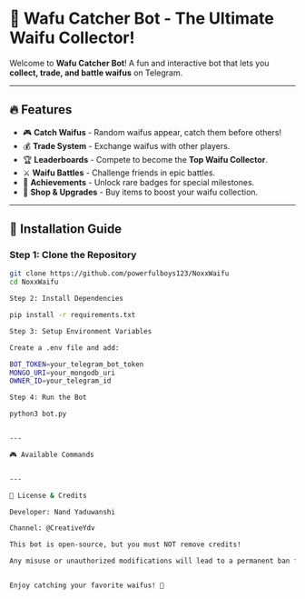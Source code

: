 # 🌟 Wafu Catcher Bot - The Ultimate Waifu Collector!

Welcome to **Wafu Catcher Bot**! A fun and interactive bot that lets you **collect, trade, and battle waifus** on Telegram.

---

## 🔥 Features
- 🎮 **Catch Waifus** - Random waifus appear, catch them before others!
- 💰 **Trade System** - Exchange waifus with other players.
- 🏆 **Leaderboards** - Compete to become the **Top Waifu Collector**.
- ⚔ **Waifu Battles** - Challenge friends in epic battles.
- 🏅 **Achievements** - Unlock rare badges for special milestones.
- 🛒 **Shop & Upgrades** - Buy items to boost your waifu collection.

---

## 🚀 Installation Guide

### **Step 1: Clone the Repository**
```sh
git clone https://github.com/powerfulboys123/NoxxWaifu
cd NoxxWaifu

Step 2: Install Dependencies

pip install -r requirements.txt

Step 3: Setup Environment Variables

Create a .env file and add:

BOT_TOKEN=your_telegram_bot_token
MONGO_URI=your_mongodb_uri
OWNER_ID=your_telegram_id

Step 4: Run the Bot

python3 bot.py


---

🎮 Available Commands


---

📜 License & Credits

Developer: Nand Yaduwanshi

Channel: @CreativeYdv

This bot is open-source, but you must NOT remove credits!

Any misuse or unauthorized modifications will lead to a permanent ban from support.


Enjoy catching your favorite waifus! 🚀



